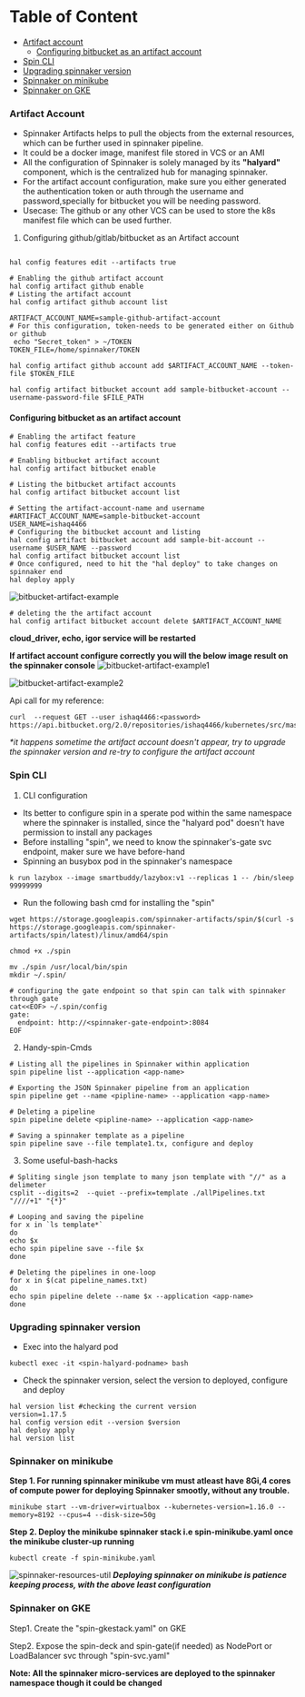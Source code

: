 Table of Content
===================

* [Artifact account](#artifact-account)
	* [Configuring bitbucket as an artifact account](#configuring-bitbucket-as-an-artifact-account)
* [Spin CLI](#spin-cli)
* [Upgrading spinnaker version](#upgrading-spinnaker-version)
* [Spinnaker on minikube](#spinnaker-on-minikube)
* [Spinnaker on GKE](#spinnaker-on-gke)

###  Artifact Account

* Spinnaker Artifacts helps to pull the objects from the external resources, which can be further used in spinnaker pipeline.
* It could be a docker image, manifest file stored in VCS or an AMI 
* All the configuration of Spinnaker is solely managed by its **"halyard"** component, which is the centralized hub for managing spinnaker.
* For the artifact account configuration, make sure you either generated the authentication token or auth through the username and password,specially for bitbucket you will be needing password.
* Usecase: The github or any other VCS can be used to store the k8s manifest file which can be used further.

1. Configuring github/gitlab/bitbucket as an Artifact account

```

hal config features edit --artifacts true

# Enabling the github artifact account
hal config artifact github enable
# Listing the artifact account
hal config artifact github account list

ARTIFACT_ACCOUNT_NAME=sample-github-artifact-account
# For this configuration, token-needs to be generated either on Github or github
 echo "Secret_token" > ~/TOKEN
TOKEN_FILE=/home/spinnaker/TOKEN

hal config artifact github account add $ARTIFACT_ACCOUNT_NAME --token-file $TOKEN_FILE

hal config artifact bitbucket account add sample-bitbucket-account --username-password-file $FILE_PATH
```
#### Configuring bitbucket as an artifact account
```
# Enabling the artifact feature
hal config features edit --artifacts true

# Enabling bitbucket artifact account
hal config artifact bitbucket enable

# Listing the bitbucket artifact accounts 
hal config artifact bitbucket account list

# Setting the artifact-account-name and username
#ARTIFACT_ACCOUNT_NAME=sample-bitbucket-account
USER_NAME=ishaq4466
# Configuring the bitbucket account and listing
hal config artifact bitbucket account add sample-bit-account --username $USER_NAME --password
hal config artifact bitbucket account list
# Once configured, need to hit the "hal deploy" to take changes on spinnaker end
hal deploy apply
```
![bitbucket-artifact-example](pics/spin-bitbucket-account.png)

```
# deleting the the artifact account
hal config artifact bitbucket account delete $ARTIFACT_ACCOUNT_NAME 
```
**cloud_driver, echo, igor service will be restarted**

**If artifact account configure correctly you will the below image result on the spinnaker console**
![bitbucket-artifact-example1](pics/bit-account1.png)

![bitbucket-artifact-example2](pics/bit-account2.png)

Api call for my reference:
```
curl  --request GET --user ishaq4466:<password> https://api.bitbucket.org/2.0/repositories/ishaq4466/kubernetes/src/master/deployment/sample_deployment.yaml
```
*\*it happens sometime the artifact account doesn't appear, try to upgrade the spinnaker version and re-try to configure the artifact account*

### Spin CLI
1. CLI configuration
* Its better to configure spin in a sperate pod within the same namespace where the spinnaker is installed, since the "halyard pod" doesn't have permission to install any packages
* Before installing "spin", we need to know the spinnaker's-gate svc endpoint, maker sure we have before-hand
* Spinning an busybox pod in the spinnaker's namespace
```
k run lazybox --image smartbuddy/lazybox:v1 --replicas 1 -- /bin/sleep 99999999
```
* Run the following bash cmd for installing the "spin"
```
wget https://storage.googleapis.com/spinnaker-artifacts/spin/$(curl -s https://storage.googleapis.com/spinnaker-artifacts/spin/latest)/linux/amd64/spin

chmod +x ./spin

mv ./spin /usr/local/bin/spin
mkdir ~/.spin/

# configuring the gate endpoint so that spin can talk with spinnaker through gate
cat<<EOF> ~/.spin/config
gate:
  endpoint: http://<spinnaker-gate-endpoint>:8084
EOF
```
2. Handy-spin-Cmds
```
# Listing all the pipelines in Spinnaker within application
spin pipeline list --application <app-name>

# Exporting the JSON Spinnaker pipeline from an application 	
spin pipeline get --name <pipline-name> --application <app-name> 

# Deleting a pipeline
spin pipeline delete <pipline-name> --application <app-name>

# Saving a spinnaker template as a pipeline
spin pipeline save --file template1.tx, configure and deploy

``` 
3. Some useful-bash-hacks
```
# Spliting single json template to many json template with "//" as a delimeter
csplit --digits=2  --quiet --prefix=template ./allPipelines.txt "////+1" "{*}"

# Looping and saving the pipeline
for x in `ls template*`
do
echo $x
echo spin pipeline save --file $x
done

# Deleting the pipelines in one-loop 
for x in $(cat pipeline_names.txt)
do
echo spin pipeline delete --name $x --application <app-name>
done
```


### Upgrading spinnaker version
* Exec into the halyard pod
```
kubectl exec -it <spin-halyard-podname> bash
``` 
* Check the spinnaker version, select the version to deployed, configure and deploy
```
hal version list #checking the current version
version=1.17.5
hal config version edit --version $version
hal deploy apply
hal version list

```

### Spinnaker on minikube

**Step 1. For running spinnaker minikube vm must atleast have 8Gi,4 cores of compute power for deploying Spinnaker smootly, without any trouble.**
```
minikube start --vm-driver=virtualbox --kubernetes-version=1.16.0 --memory=8192 --cpus=4 --disk-size=50g
```

**Step 2. Deploy the minikube spinnaker stack i.e spin-minikube.yaml once the minikube cluster-up running**
```
kubectl create -f spin-minikube.yaml
```

![spinnaker-resources-util](pics/spin-on-minkube.png)
***Deploying spinnaker on minikube is patience keeping process, with the above least configuration***

### Spinnaker on GKE

Step1. Create the "spin-gkestack.yaml" on GKE

Step2. Expose the spin-deck and spin-gate(if needed) as NodePort or LoadBalancer svc through "spin-svc.yaml"

**Note: All the spinnaker micro-services are deployed to the spinnaker namespace though it could be changed**
































